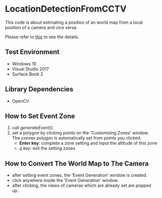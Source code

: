 # LocationDetectionFromCCTV

  This code is about estimating a position of an world map from a local position of a camera and vice versa.
  
  Please refer to [this](emoy.net) to see the details.
  
  
  
## Test Environment
  * Windows 10
  * Visual Studio 2017
  * Surface Book 2
  
## Library Dependencies
  * OpenCV

## How to Set Event Zone
  1. call *generateEvent()*.
  2. set a polygon by clicking points on the 'Customizing Zones' window.
     The convex polygon is automatically set from points you clicked.
     * **Enter key**: complete a zone setting and input the altitude of this zone
     * *q key*: exit the setting zones
     
## How to Convert The World Map to The Camera
  * after setting event zones, the 'Event Generation' window is created.
  * click anywhere inside the 'Event Generation' window.
  * after clicking, the views of cameras which are already set are popped up.  
